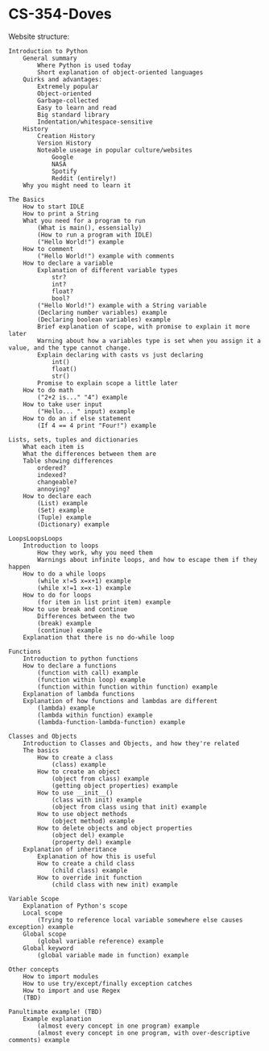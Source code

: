 # CS-354-Doves

Website structure:

    Introduction to Python
        General summary
            Where Python is used today
            Short explanation of object-oriented languages
        Quirks and advantages:
            Extremely popular
            Object-oriented
            Garbage-collected
            Easy to learn and read
            Big standard library
            Indentation/whitespace-sensitive
        History
            Creation History
            Version History
            Noteable useage in popular culture/websites
                Google
                NASA
                Spotify
                Reddit (entirely!)
        Why you might need to learn it
        
    The Basics
        How to start IDLE
        How to print a String
        What you need for a program to run
            (What is main(), essensially)
            (How to run a program with IDLE)
            ("Hello World!") example
        How to comment
            ("Hello World!") example with comments
        How to declare a variable
            Explanation of different variable types
                str?
                int?
                float?
                bool?
            ("Hello World!") example with a String variable
            (Declaring number variables) example
            (Declaring boolean variables) example
            Brief explanation of scope, with promise to explain it more later
            Warning about how a variables type is set when you assign it a value, and the type cannot change.
            Explain declaring with casts vs just declaring
                int()
                float()
                str()
            Promise to explain scope a little later
        How to do math
            ("2+2 is..." "4") example
        How to take user input
            ("Hello... " input) example
        How to do an if else statement
            (If 4 == 4 print "Four!") example
            
    Lists, sets, tuples and dictionaries
        What each item is
        What the differences between them are
        Table showing differences
            ordered?
            indexed?
            changeable?
            annoying?
        How to declare each
            (List) example
            (Set) example
            (Tuple) example
            (Dictionary) example
            
    LoopsLoopsLoops
        Introduction to loops
            How they work, why you need them
            Warnings about infinite loops, and how to escape them if they happen
        How to do a while loops
            (while x!=5 x=x+1) example
            (while x!=1 x=x-1) example
        How to do for loops
            (for item in list print item) example
        How to use break and continue
            Differences between the two
            (break) example
            (continue) example
        Explanation that there is no do-while loop
        
    Functions
        Introduction to python functions
        How to declare a functions
            (function with call) example
            (function within loop) example
            (function within function within function) example
        Explanation of lambda functions
        Explanation of how functions and lambdas are different
            (lambda) example
            (lambda within function) example
            (lambda-function-lambda-function) example
            
    Classes and Objects
        Introduction to Classes and Objects, and how they're related
        The basics
            How to create a class
                (class) example
            How to create an object
                (object from class) example 
                (getting object properties) example
            How to use __init__()
                (class with init) example
                (object from class using that init) example
            How to use object methods
                (object method) example
            How to delete objects and object properties
                (object del) example
                (property del) example
        Explanation of inheritance
            Explanation of how this is useful
            How to create a child class
                (child class) example
            How to override init function
                (child class with new init) example
                
    Variable Scope
        Explanation of Python's scope
        Local scope
            (Trying to reference local variable somewhere else causes exception) example
        Global scope
            (global variable reference) example
        Global keyword
            (global variable made in function) example
            
    Other concepts
        How to import modules
        How to use try/except/finally exception catches
        How to import and use Regex
        (TBD)
        
    Panultimate example! (TBD)
        Example explanation
            (almost every concept in one program) example
            (almost every concept in one program, with over-descriptive comments) example